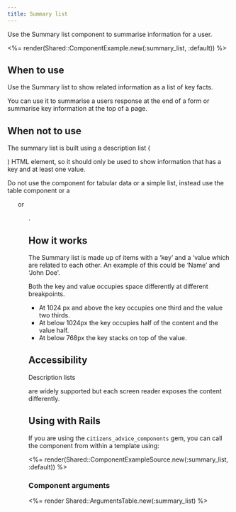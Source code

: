 ```yaml
---
title: Summary list
---
```


Use the Summary list component to summarise information for a user.

<%= render(Shared::ComponentExample.new(:summary_list, :default)) %>

## When to use

Use the Summary list to show related information as a list of key facts.

You can use it to summarise a users response at the end of a form or summarise key information at the top of a page.

## When not to use

The summary list is built using a description list (<dl>) HTML element, so it should only be used to show information that has a key and at least one value.

Do not use the component for tabular data or a simple list, instead use the table component or a <ul> or <ol>.

## How it works

The Summary list is made up of items with a ‘key’ and a ‘value which are related to each other. An example of this could be ‘Name’ and ‘John Doe’.

Both the key and value occupies space differently at different breakpoints.

- At 1024 px and above the key occupies one third and the value two thirds.
- At below 1024px the key occupies half of the content and the value half.
- At below 768px the key stacks on top of the value.

## Accessibility

Description lists <dl> are widely supported but each screen reader exposes the content differently.

## Using with Rails

If you are using the `citizens_advice_components` gem, you can call the component from within a template using:

<%= render(Shared::ComponentExampleSource.new(:summary_list, :default)) %>

### Component arguments

<%= render Shared::ArgumentsTable.new(:summary_list) %>
